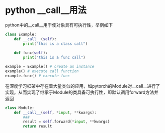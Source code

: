 # python \_\_call\_\_用法

python中的\_\_call\_\_用于使对象具有可执行性，举例如下

```python
class Example:
	def __call__(self):
        print("this is a class call")
        
    def func(self):
        print("this is a func call")

example = Example() # create an instance
example() # execute call function
example.func() # execute func
```

在深度学习框架中存在着大量类似的应用，如pytorch的Module对\_\_call\_\_进行了实现，从而实现了继承于Module的类具备可执行性，即默认调用forward方法并返回

```python
class Module:
    def __call__(self, *input, **kwargs):
        ###
        result = self.forward(*input, **kwargs)
        return result
        
```

